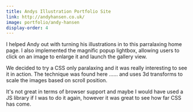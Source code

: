 ```yaml
---
title: Andys Illustration Portfolio Site
link: http://andyhansen.co.uk/
image: portfolio/andy-hansen
display-order: 4
---
```

I helped Andy out with turning his illustrations in to this parralaxing home page.
I also implemented the magnific popup lightbox, allowing users to click on an image to enlarge it and launch the gallery view.

We decided to try a CSS only paralaxing and it was really interesting to see it in action.
The technique was found here ...... and uses 3d transforms to scale the images based on scroll position.

It's not great in terms of browser support and maybe I would have used a JS library if I was to do it again, however it was great to see how far CSS has come.
